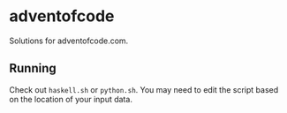 # adventofcode

Solutions for adventofcode.com.

## Running

Check out `haskell.sh` or `python.sh`. You may need to edit the script based on the location of your input data.
